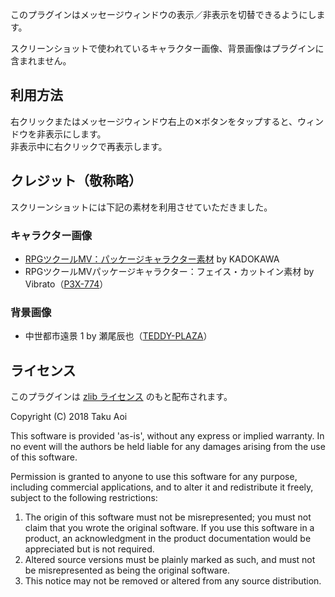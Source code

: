 このプラグインはメッセージウィンドウの表示／非表示を切替できるようにします。

スクリーンショットで使われているキャラクター画像、背景画像はプラグインに含まれません。

## 利用方法

右クリックまたはメッセージウィンドウ右上の✕ボタンをタップすると、ウィンドウを非表示にします。\
非表示中に右クリックで再表示します。

## クレジット（敬称略）

スクリーンショットには下記の素材を利用させていただきました。

### キャラクター画像
- [RPGツクールMV：パッケージキャラクター素材](http://store.tkool.jp/a/rpg-maker-mv-music-sound/cover-art-characters-pack) by KADOKAWA
- RPGツクールMVパッケージキャラクター：フェイス・カットイン素材 by Vibrato（[P3X-774](http://p3x774.web.fc2.com/)）

### 背景画像
- 中世都市遠景 1 by 瀬尾辰也（[TEDDY-PLAZA](http://teddy-plaza.sakura.ne.jp/)）

## ライセンス
このプラグインは [zlib ライセンス](https://www.zlib.net/zlib_license.html) のもと配布されます。

Copyright (C) 2018 Taku Aoi

This software is provided 'as-is', without any express or implied
warranty.  In no event will the authors be held liable for any damages
arising from the use of this software.

Permission is granted to anyone to use this software for any purpose,
including commercial applications, and to alter it and redistribute it
freely, subject to the following restrictions:

1. The origin of this software must not be misrepresented; you must not
    claim that you wrote the original software. If you use this software
    in a product, an acknowledgment in the product documentation would be
    appreciated but is not required.
2. Altered source versions must be plainly marked as such, and must not be
    misrepresented as being the original software.
3. This notice may not be removed or altered from any source distribution.
